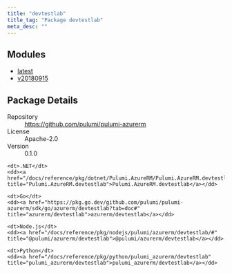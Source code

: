 ```yaml
---
title: "devtestlab"
title_tag: "Package devtestlab"
meta_desc: ""
---
```


<!-- WARNING: this file was generated by Pulumi Docs Generator. -->
<!-- Do not edit by hand unless you're certain you know what you are doing! -->



<h2 id="modules">Modules</h2>
<ul class="api">
    <li><a href="latest/" title="latest"><span class="symbol module"></span>latest</a></li>
    <li><a href="v20180915/" title="v20180915"><span class="symbol module"></span>v20180915</a></li>
</ul>

<h2 id="package-details">Package Details</h2>
<dl class="package-details">
	<dt>Repository</dt>
	<dd><a href="https://github.com/pulumi/pulumi-azurerm">https://github.com/pulumi/pulumi-azurerm</a></dd>
	<dt>License</dt>
	<dd>Apache-2.0</dd>
	<dt>Version</dt>
	<dd>0.1.0</dd>
</dl>



<dl class="tabular">

    <dt>.NET</dt>
    <dd><a href="/docs/reference/pkg/dotnet/Pulumi.AzureRM/Pulumi.AzureRM.devtestlab.html" title="Pulumi.AzureRM.devtestlab">Pulumi.AzureRM.devtestlab</a></dd>

    <dt>Go</dt>
    <dd><a href="https://pkg.go.dev/github.com/pulumi/pulumi-azurerm/sdk/go/azurerm/devtestlab?tab=doc#" title="azurerm/devtestlab">azurerm/devtestlab</a></dd>

    <dt>Node.js</dt>
    <dd><a href="/docs/reference/pkg/nodejs/pulumi/azurerm/devtestlab/#" title="@pulumi/azurerm/devtestlab">@pulumi/azurerm/devtestlab</a></dd>

    <dt>Python</dt>
    <dd><a href="/docs/reference/pkg/python/pulumi_azurerm/devtestlab" title="pulumi_azurerm/devtestlab">pulumi_azurerm/devtestlab</a></dd>

</dl>

